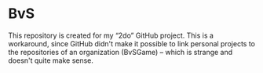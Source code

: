 # BvS
This repository is created for my “2do” GitHub project. This is a workaround, since GitHub didn't make it possible to link personal projects to the repositories of an organization (BvSGame) – which is strange and doesn't quite make sense.
